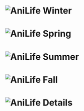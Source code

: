 # ![AniLife Winter](https://drive.google.com/uc?export=view&id=1Ymn9vaq5K7feglvUe9t7-lyR3leNHRSl)
# ![AniLife Spring](https://drive.google.com/uc?export=view&id=1fprmkFZG6Iyft2AfvGt2VA-YTjiL1Z0u)
# ![AniLife Summer](https://drive.google.com/uc?export=view&id=1Orto3P3KkkaOkk7Mcs7-PJW8MrNEV6WW)
# ![AniLife Fall](https://drive.google.com/uc?export=view&id=1wIIKvKvamOWIEU0MVOXAb0HcAw0xoUmG)
# ![AniLife Details](https://drive.google.com/uc?export=view&id=11TEmxPpDgzxmA6noME_TMK4yzLRKdRZW)
